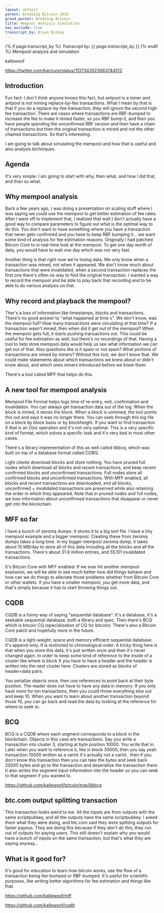 ```yaml
---
layout: default
parent: Breaking Bitcoin 2019
grand_parent: Breaking Bitcoin
title: Mempool Analysis Simulation
nav_exclude: true
transcript_by: Bryan Bishop
---
```


{% if page.transcript_by %} <i>Transcript by:
{{ page.transcript_by }}</i> {% endif %} Mempool analysis and simulation

kallewoof

<https://twitter.com/kanzure/status/1137342023063744512>

## Introduction

Fun fact: I don't think anyone knows this fact, but antpool is a miner
and antpool is not mining replace-by-fee transactions. What I mean by
that is that if you do a replace-by-fee transaction, they will ignore
the second high fee transaction. There are cases where transactions are
RBF-bumped to increase the fee to make it mined faster, so you RBF bump
it, and then you have people spending the unconfirmed RBF version and
then have a chain of transactions but then the original transaction is
mined and not the other chained transactions. So that's interesting.

I am going to talk about simulating the mempool and how that is useful
and also analysis techniques.

## Agenda

It's very simple: I am going to start with why, then what, and how I did
that, and then so what.

## Why mempool analysis

Back a few years ago, I was doing a presentation on scaling stuff where
I was saying we could use the mempool to get better estimation of fee
rates. After I went off to implement that, I realized that wait I don't
actually have a good way to compare parameters to figure out what is the
optimal way to do this. You don't want to have something where you have
a transaction that never gets confirmed and you have to keep RBF bumping
it... we want some kind of analysis for fee estimation reasons.
Originally I had patched Bitcoin Core to in real-time look at the
mempool. To get one day worth of data, you would have to wait one day
which was not very fast.

Another thing is that right now we're losing data. We only know when a
transaction was mined, not when it appeared. We don't know much about
transactions that were invalidated, when a second transaction replaces
the first one there's often no way to find the original transaction. I
wanted a way to record the mempool and be able to play back that
recording and to be able to do various analysis on that.

## Why record and playback the mempool?

Ther's a loss of information like timestamps, blocks and transactions.
There's no good answer to "what happened at time x". We don't know, was
the mempool full? How many transactions were circulating at that time?
If a transaction wasn't mined, then when did it get out of the mempool?
When the mempool gets full, it starts pushing transactions out. This
could be useful for fee estimation as well, but there's no recordings of
that. Having a tool to help store mempool data would help us see what
information we can get out of that. Also questions like is it spam or
not spam? What portions of transactions are mined by miners? Without
this tool, we don't know that. We could make statements about which
transactions we knew about or didn't know about, and which ones miners
introduced before we knew them.

There's a tool called MFF that helps do this.

## A new tool for mempool analysis

Mempool File Format helps logs time of re-entry, exit, confirmation and
invalidation. You can always get transaction data out of the log. When
the block is mined, it stores the block. When a block is unmined, the
tool points this out and says it was no longer there. You can seek
through this log file on a block by block basis or by blockheight. If
you want to find transaction X that is an O(n) operation and it's not
very optimal. This is a very specific kind of format, which solves a
specific task and it's very bad in most other cases.

There's a library implementation of this as well called libbcq, which
was built on top of a database format called CDBQ.

Light clients download blocks and store nothing. You have pruned full
nodes which download all blocks and recent transactions, and keep recent
confirmed blocks and unconfirmed transactions. Full nodes store all
confirmed blocks and unconfirmed transactions. With MFF enabled, all
blocks and recent transactions are downloaded, and all blocks,
unconfirmed + invalidated transactions are preserved while also
retaining the order in which they appeared. Note that in pruned nodes
and full nodes, we lose information about unconfirmed transactions that
disappear or never get into the blockchain.

## MFF so far

I have a bunch of zeromq dumps. It stores it to a big text file. I have
a tiny mempool example and a bigger mempool. Creating these from zeromq
dumps takes a long time. In my bigger mempool zeromq dump, it takes
about 15 MB/day to store all of this data including all the blocks and
all the transactions. There's about 31.8 million entries, and 55,101
invalidated transactions.

It's Bitcoin Core with MFF enabled. If we ever hit another mempool
explosion, we will be able to see much better how did things behave and
how can we do things to alleviate those problems whether from Bitcoin
Core or other wallets. If you have a smaller mempool, you get more data,
and that's simply because it has to start throwing things out.

## CQDB

CQDB is a funny way of saying "sequential database". It's a database,
it's a seekable sequential database, both a library and spec. Then
there's BCQ which is bitcoin CQ (specialization of CQ for bitcoin).
There's also a Bitcoin Core patch and hopefully more in the future.

CQDB is a light-weight, space and memory efficient sequential database.
It's append-only. It is restricted to chronological order. A tricky
thing here is that when you store this data, it's just written once and
then it's never changed again. In order to keep some kind of reference
to the inside of a cluster like where is block X you have to have a
header and the header is written into the next cluster here. Clusters
are stored as blocks of header+data pairs.

You serialize objects once, then use references to point back at their
byte position. The reader does not have to have any data in memory. If
you only have room for ten transactions, then you could throw everything
else out and keep 10. When you want to learn about another transaction
beyond those 10, you can go back and read the data by looking at the
reference for where to seek to.

## BCQ

BCQ is a CQDB where each segment corresponds to a block in the
blockchain. Objects in this case are transactions. Say you write a
transaction into cluster 3, starting at byte position 10000. You write
that in. Later when you want to reference it, like in block 30000, then
you say yeah transaction 10000 written as a varint it's actually not a
varint.. then if you don't know this transaction then you can take the
bytes and seek back 20000 bytes and go to the transaction and
deserialize the transaction there. It also writes the segment input
information into the header so you can seek to that segment if you
wanted to.

<https://github.com/kallewoof/bitcoin/tree/libbcq>

## btc.com output splitting transaction

This transaction looks weird to me. All the inputs are from outputs with
the same scriptpubkey, and all the outputs have the same scriptpubkey. I
asked them what they were doing, and btc.com said they were splitting
outputs for faster payous. They are doing this because if they don't do
this, they run out of outputs for paying users. This still doesn't
explain why you would have a bunch of inputs on the same transaction,
but that's what they are saying anyway...

## What is it good for?

It's good for education to learn how bitcoin works, see the flow of a
transaction being fee-bumped or RBF-bumped. It's useful for scientific
purposes, like writing better algorithms for fee estimation and things
like that.

<https://github.com/kallewoof/mff>

<https://github.com/kallewoof/cqdb>
